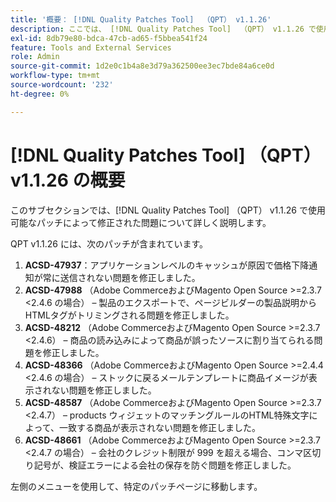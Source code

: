 ```yaml
---
title: '概要： [!DNL Quality Patches Tool]  （QPT） v1.1.26'
description: ここでは、 [!DNL Quality Patches Tool]  （QPT） v1.1.26 で使用可能なパッチによって修正された問題について詳しく説明します。
exl-id: 8db79e80-bdca-47cb-ad65-f5bbea541f24
feature: Tools and External Services
role: Admin
source-git-commit: 1d2e0c1b4a8e3d79a362500ee3ec7bde84a6ce0d
workflow-type: tm+mt
source-wordcount: '232'
ht-degree: 0%

---
```


# [!DNL Quality Patches Tool] （QPT） v1.1.26 の概要

このサブセクションでは、[!DNL Quality Patches Tool] （QPT） v1.1.26 で使用可能なパッチによって修正された問題について詳しく説明します。

QPT v1.1.26 には、次のパッチが含まれています。

1. **ACSD-47937**：アプリケーションレベルのキャッシュが原因で価格下降通知が常に送信されない問題を修正しました。
1. **ACSD-47988** （Adobe CommerceおよびMagento Open Source >=2.3.7 &lt;2.4.6 の場合） – 製品のエクスポートで、ページビルダーの製品説明からHTMLタグがトリミングされる問題を修正しました。
1. **ACSD-48212** （Adobe CommerceおよびMagento Open Source >=2.3.7 &lt;2.4.6） – 商品の読み込みによって商品が誤ったソースに割り当てられる問題を修正しました。
1. **ACSD-48366** （Adobe CommerceおよびMagento Open Source >=2.4.4 &lt;2.4.6 の場合） – ストックに戻るメールテンプレートに商品イメージが表示されない問題を修正しました。
1. **ACSD-48587** （Adobe CommerceおよびMagento Open Source >=2.3.7 &lt;2.4.7） – products ウィジェットのマッチングルールのHTML特殊文字によって、一致する商品が表示されない問題を修正しました。
1. **ACSD-48661** （Adobe CommerceおよびMagento Open Source >=2.3.7 &lt;2.4.7 の場合） – 会社のクレジット制限が 999 を超える場合、コンマ区切り記号が、検証エラーによる会社の保存を防ぐ問題を修正しました。

左側のメニューを使用して、特定のパッチページに移動します。

